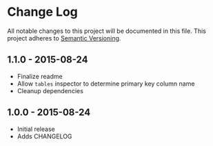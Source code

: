 # Change Log
All notable changes to this project will be documented in this file.
This project adheres to [Semantic Versioning](http://semver.org/).

## 1.1.0 - 2015-08-24
* Finalize readme
* Allow `tables` inspector to determine primary key column name
* Cleanup dependencies

## 1.0.0 - 2015-08-24
* Initial release
* Adds CHANGELOG
